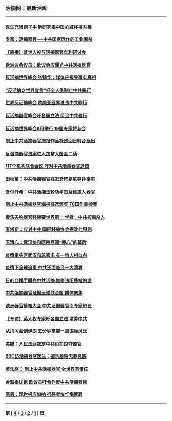 ### 活摘网：最新活动
---
#### [医生充当刽子手 新研究揭中国心脏移植内幕](../../pages/nf5883/n13772291.md?11060430) 
#### [专家：活摘器官──中共国家运作的工业屠杀](../../pages/nf5883/n13761178.md?11060430) 
#### [【直播】普世人权与活摘器官牟利研讨会](../../pages/nf5883/n13425146.md?11060430) 
#### [欧洲议会议员：欧议会应曝光中共活摘器官](../../pages/nf5883/n13336571.md?11060430) 
#### [反活摘世界峰会 张锦华：媒体应报导事实真相](../../pages/nf5883/n13278502.md?11060430) 
#### [“反活摘之世界宣言”吁全人类制止中共暴行](../../pages/nf5883/n13259730.md?11060430) 
#### [世界反活摘峰会 欧美亚医界谴责中共罪行](../../pages/nf5883/n13253550.md?11060430) 
#### [反活摘器官峰会吁各国立法 惩治中共暴行](../../pages/nf5883/n13245052.md?11060430) 
#### [反活摘世界峰会9月举行 19国专家将与会](../../pages/nf5883/n13201492.md?11060430) 
#### [制止中共活摘器官海报作品将巡回日韩台展出](../../pages/nf5883/n13177791.md?11060430) 
#### [反强摘器官法案进入加拿大国会二读](../../pages/nf5883/n13033450.md?11060430) 
#### [117个机构联合会议 吁对中共活摘器官追责](../../pages/nf5883/n12775087.md?11060430) 
#### [田秋堇：中共活摘器官残忍恐怖是铁铮铮事实](../../pages/nf5883/n12702148.md?11060430) 
#### [吾尔开希：中共活摘法轮功学员及维族人器官](../../pages/nf5883/n12693197.md?11060430) 
#### [制止中共活摘器官海报征选颁奖 70国作品参赛](../../pages/nf5883/n12692050.md?11060430) 
#### [黄洁夫称器官移植要世界第一 学者：中共按需杀人](../../pages/nf5883/n12572329.md?11060430) 
#### [麦塔斯：应对中共 国际移植协会需改七原则](../../pages/nf5883/n12514711.md?11060430) 
#### [玉清心：武汉协和医院高调“换心”的幕后](../../pages/nf5883/n12298730.md?11060430) 
#### [疫情重灾区武汉和苏家屯 有一惊人相似点](../../pages/nf5883/n12150824.md?11060430) 
#### [疫情下全球追责 中共还面临另一大清算](../../pages/nf5883/n12070397.md?11060430) 
#### [日韩台携手曝光中共活摘 推修法阻移植旅游](../../pages/nf5883/n11712046.md?11060430) 
#### [中共强摘器官证据呈递联合国 媒体聚焦](../../pages/nf5883/n11546426.md?11060430) 
#### [欧洲器官移植大会 中共活摘器官引专家热议](../../pages/nf5883/n11539095.md?11060430) 
#### [【专访】英人权专家吁各国立法 清算中共](../../pages/nf5883/n11367315.md?11060430) 
#### [从川习会到伊朗 五分钟掌握一周国际风云](../../pages/nf5883/n11338520.md?11060430) 
#### [美媒：人民法庭裁定中共仍在掠夺器官](../../pages/nf5883/n11334897.md?11060430) 
#### [BBC访活摘器官医生：被洗脑后无罪恶感](../../pages/nf5883/n11335935.md?11060430) 
#### [英法庭： 制止中共活摘器官 全世界有责任](../../pages/nf5883/n11330691.md?11060430) 
#### [台监委访欧 欧议员吁合作反中共活摘器官](../../pages/nf5883/n11109190.md?11060430) 
#### [唐恩：现世报应如响 行恶者快忏悔赎罪](../../pages/nf5883/n11104016.md?11060430) 

---
#### 第 [ [4](./4.md?11060430) / [3](./3.md?11060430) / [2](./2.md?11060430) / [1](./1.md?11060430) ] 页
